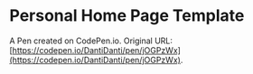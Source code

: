 # Personal Home Page  Template

A Pen created on CodePen.io. Original URL: [https://codepen.io/DantiDanti/pen/jOGPzWx](https://codepen.io/DantiDanti/pen/jOGPzWx).

